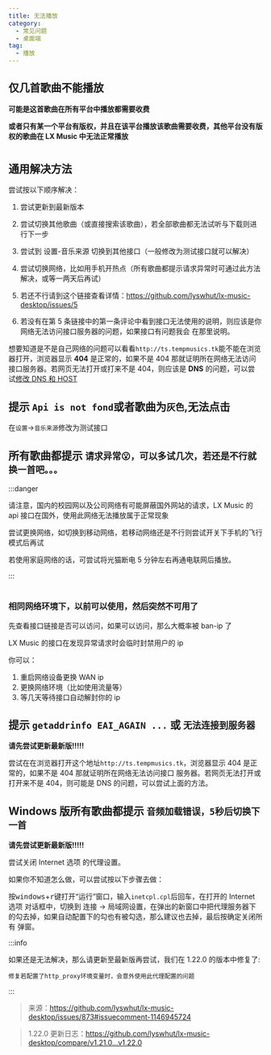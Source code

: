 ```yaml
---
title: 无法播放
category:
  - 常见问题
  - 桌面端
tag:
  - 播放
---
```


## 仅几首歌曲不能播放

**可能是这首歌曲在所有平台中播放都需要收费**

**或者只有某一个平台有版权，并且在该平台播放该歌曲需要收费，其他平台没有版权的歌曲在 LX Music 中无法正常播放**

#

## 通用解决方法

尝试按以下顺序解决：

1. 尝试更新到最新版本

2. 尝试切换其他歌曲（或直接搜索该歌曲），若全部歌曲都无法试听与下载则进行下一步

3. 尝试到 设置-音乐来源 切换到其他接口（一般修改为测试接口就可以解决）

4. 尝试切换网络，比如用手机开热点（所有歌曲都提示请求异常时可通过此方法解决，或等一两天后再试）

5. 若还不行请到这个链接查看详情：<https://github.com/lyswhut/lx-music-desktop/issues/5>

6. 若没有在第 5 条链接中的第一条评论中看到接口无法使用的说明，则应该是你网络无法访问接口服务器的问题，如果接口有问题我会
   在那里说明。

想要知道是不是自己网络的问题可以看看`http://ts.tempmusics.tk`能不能在浏览器打开，浏览器显示 **404** 是正常的，如果不是 404
那就证明所在网络无法访问接口服务器。若网页无法打开或打来不是 404，则应该是 **DNS** 的问题，可以尝
试[修改 DNS 和 HOST](../common/revise-dns-host.md)

## 提示 `Api is not fond`或者歌曲为`灰色`,无法点击

在`设置`→`音乐来源`修改为测试接口

## 所有歌曲都提示 `请求异常😮，可以多试几次，若还是不行就换一首吧。。。`

:::danger

请注意，国内的校园网以及公司网络有可能屏蔽国外网站的请求，LX Music 的 api 接口在国外，使用此网络无法播放属于正常现象

尝试更换网络，如切换到移动网络，若移动网络还是不行则尝试开关下手机的飞行模式后再试

若使用家庭网络的话，可尝试将光猫断电 5 分钟左右再通电联网后播放。

:::

#

### 相同网络环境下，以前可以使用，然后突然不可用了

先查看接口链接是否可以访问，如果可以访问，那么大概率被 ban-ip 了

LX Music 的接口在发现异常请求时会临时封禁用户的 ip

你可以：

1.  重启网络设备更换 WAN ip
2.  更换网络环境（比如使用流量等）
3.  等几天等待接口自动解封你的 ip

## 提示 `getaddrinfo EAI_AGAIN ...` 或 `无法连接到服务器`

**请先尝试更新最新版!!!!!**

尝试在在浏览器打开这个地址`http://ts.tempmusics.tk`，浏览器显示 404 是正常的，如果不是 404 那就证明所在网络无法访问接口
服务器。若网页无法打开或打开来不是 404，则可能是 DNS 的问题，可以尝试上面的方法。

## Windows 版所有歌曲都提示 `音频加载错误，5秒后切换下一首`

**请先尝试更新最新版!!!!!**

尝试关闭 Internet 选项 的代理设置。

如果你不知道怎么做，可以尝试按以下步骤去做：

按<kbd>windows</kbd>+<kbd>r</kbd>键打开“运行”窗口，输入`inetcpl.cpl`后回车，在打开的 Internet 选项 对话框中，切换到 连接
-> 局域网设置，在弹出的新窗口中把代理服务器下的勾去掉，如果自动配置下的勾也有被勾选，那么建议也去掉，最后按确定关闭所有
弹窗。

:::info

如果还是无法解决，那么请更新至最新版再尝试，我们在 1.22.0 的版本中修复了:

`修复若配置了http_proxy环境变量时，会意外使用此代理配置的问题`

:::

> 来源：<https://github.com/lyswhut/lx-music-desktop/issues/873#issuecomment-1146945724>

> 1.22.0 更新日志：<https://github.com/lyswhut/lx-music-desktop/compare/v1.21.0...v1.22.0>
